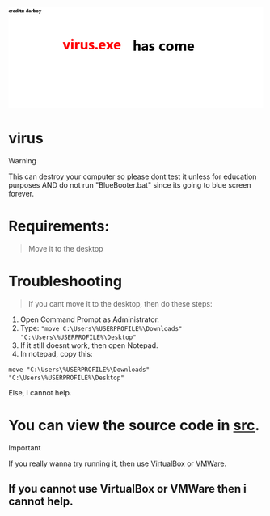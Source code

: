 ![Logo](https://github.com/hi1587/virus/blob/main/logo.jpg)
# virus

> [!WARNING]
> This can destroy your computer so please dont test it unless for education purposes AND do not run "BlueBooter.bat" since its going to blue screen forever. 

# Requirements:
> Move it to the desktop

# Troubleshooting
> If you cant move it to the desktop, then do these steps:
1. Open Command Prompt as Administrator.
2. Type: `"move C:\Users\%USERPROFILE%\Downloads" "C:\Users\%USERPROFILE%\Desktop"`
3. If it still doesnt work, then open Notepad.
4. In notepad, copy this:
```batch
move "C:\Users\%USERPROFILE%\Downloads" "C:\Users\%USERPROFILE%\Desktop"
```
Else, i cannot help.

# You can view the source code in [src](https://github.com/hi1587/virus/tree/main/src).

> [!IMPORTANT]
> If you really wanna try running it, then use [VirtualBox](https://www.virtualbox.org/) or [VMWare](https://www.vmware.com/).

## If you cannot use VirtualBox or VMWare then i cannot help.
